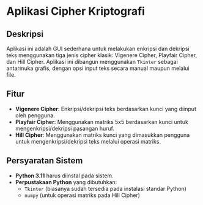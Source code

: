 # Aplikasi Cipher Kriptografi

## Deskripsi
Aplikasi ini adalah GUI sederhana untuk melakukan enkripsi dan dekripsi teks menggunakan tiga jenis cipher klasik: Vigenere Cipher, Playfair Cipher, dan Hill Cipher. Aplikasi ini dibangun menggunakan `Tkinter` sebagai antarmuka grafis, dengan opsi input teks secara manual maupun melalui file.

## Fitur
- **Vigenere Cipher**: Enkripsi/dekripsi teks berdasarkan kunci yang diinput oleh pengguna.
- **Playfair Cipher**: Menggunakan matriks 5x5 berdasarkan kunci untuk mengenkripsi/dekripsi pasangan huruf.
- **Hill Cipher**: Menggunakan matriks kunci yang dimasukkan pengguna untuk mengenkripsi/dekripsi teks melalui operasi matriks.

## Persyaratan Sistem
- **Python 3.11** harus diinstal pada sistem.
- **Perpustakaan Python** yang dibutuhkan:
  - `Tkinter` (biasanya sudah tersedia pada instalasi standar Python)
  - `numpy` (untuk operasi matriks pada Hill Cipher)
